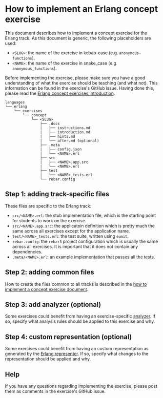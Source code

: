 # How to implement an Erlang concept exercise

This document describes how to implement a concept exercise for the Erlang track.
As this document is generic, the following placeholders are used:

- `<SLUG>`: the name of the exercise in kebab-case (e.g. `anonymous-functions`).
- `<NAME>`: the name of the exercise in snake_case (e.g. `anonymous_functions`).

Before implementing the exercise, please make sure you have a good understanding of what the exercise should be teaching (and what not).
This information can be found in the exercise's GitHub issue.
Having done this, please read the [Erlang concept exercises introduction][concept-exercises].

```plain
languages
└── erlang
    └── exercises
        └── concept
            └── <SLUG>
                ├── .docs
                |   ├── instructions.md
                |   ├── introduction.md
                |   ├── hints.md
                |   └── after.md (optional)
                ├── .meta
                |   ├── config.json
                |   └── <NAME>.erl
                ├── src
                |   ├── <NAME>.app.src
                |   └── <NAME>.erl
                ├── test
                |   └── <NAME>_tests.erl
                └── rebar.config
```

## Step 1: adding track-specific files

These files are specific to the Erlang track:

- `src/<NAME>.erl`: the stub implementation file, which is the starting point for students to work on the exercise.
- `src/<NAME>.app.src`: the applicatoin definition which is pretty much the same across all exercises except for the application name.
- `test/<NAME>_tests.erl`: the test suite, written using `eunit`.
- `rebar.config`: the `rebar3` project configuration which is usually the same across all exercises.
  It is important that it does not contain any dependencies.
- `.meta/<NAME>.erl`: an example implementation that passes all the tests.

## Step 2: adding common files

How to create the files common to all tracks is described in the [how to implement a concept exercise document][how-to-implement-a-concept-exercise].

## Step 3: add analyzer (optional)

Some exercises could benefit from having an exercise-specific [analyzer][analyzer]. If so, specify what analysis rules should be applied to this exercise and why.

## Step 4: custom representation (optional)

Some exercises could benefit from having an custom representation as generated by the [Erlang representer][representer]. If so, specify what changes to the representation should be applied and why.

## Help

If you have any questions regarding implementing the exercise, please post them as comments in the exercise's GitHub issue.

<!-- Lexicographically ordered list of link targets -->

[analyzer]: https://github.com/exercism/erlang-analyzer
[representer]: https://github.com/exercism/erlang-representer
[concept-exercises]: ../exercises/concept/README.md
[how-to-implement-a-concept-exercise]: ../../../docs/maintainers/generic-how-to-implement-a-concept-exercise.md
